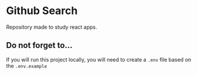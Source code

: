 # Github Search

Repository made to study react apps.

## Do not forget to...

If you will run this project locally, you will need to create a <code>.env</code> file based on the <code>.env.example</code>
